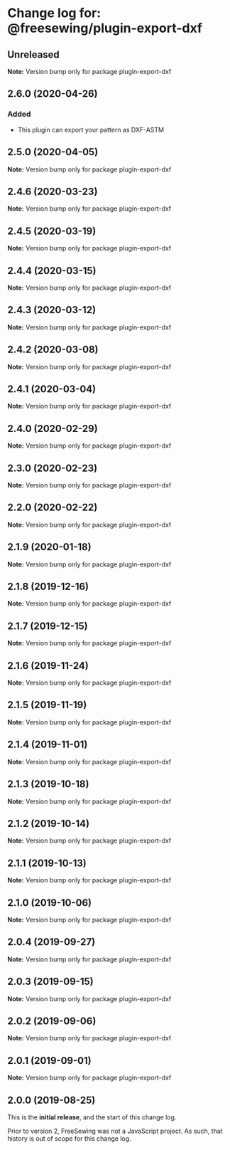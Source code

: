 # Change log for: @freesewing/plugin-export-dxf

## Unreleased

**Note:** Version bump only for package plugin-export-dxf

## 2.6.0 (2020-04-26)

### Added

- This plugin can export your pattern as DXF-ASTM

## 2.5.0 (2020-04-05)

**Note:** Version bump only for package plugin-export-dxf

## 2.4.6 (2020-03-23)

**Note:** Version bump only for package plugin-export-dxf

## 2.4.5 (2020-03-19)

**Note:** Version bump only for package plugin-export-dxf

## 2.4.4 (2020-03-15)

**Note:** Version bump only for package plugin-export-dxf

## 2.4.3 (2020-03-12)

**Note:** Version bump only for package plugin-export-dxf

## 2.4.2 (2020-03-08)

**Note:** Version bump only for package plugin-export-dxf

## 2.4.1 (2020-03-04)

**Note:** Version bump only for package plugin-export-dxf

## 2.4.0 (2020-02-29)

**Note:** Version bump only for package plugin-export-dxf

## 2.3.0 (2020-02-23)

**Note:** Version bump only for package plugin-export-dxf

## 2.2.0 (2020-02-22)

**Note:** Version bump only for package plugin-export-dxf

## 2.1.9 (2020-01-18)

**Note:** Version bump only for package plugin-export-dxf

## 2.1.8 (2019-12-16)

**Note:** Version bump only for package plugin-export-dxf

## 2.1.7 (2019-12-15)

**Note:** Version bump only for package plugin-export-dxf

## 2.1.6 (2019-11-24)

**Note:** Version bump only for package plugin-export-dxf

## 2.1.5 (2019-11-19)

**Note:** Version bump only for package plugin-export-dxf

## 2.1.4 (2019-11-01)

**Note:** Version bump only for package plugin-export-dxf

## 2.1.3 (2019-10-18)

**Note:** Version bump only for package plugin-export-dxf

## 2.1.2 (2019-10-14)

**Note:** Version bump only for package plugin-export-dxf

## 2.1.1 (2019-10-13)

**Note:** Version bump only for package plugin-export-dxf

## 2.1.0 (2019-10-06)

**Note:** Version bump only for package plugin-export-dxf

## 2.0.4 (2019-09-27)

**Note:** Version bump only for package plugin-export-dxf

## 2.0.3 (2019-09-15)

**Note:** Version bump only for package plugin-export-dxf

## 2.0.2 (2019-09-06)

**Note:** Version bump only for package plugin-export-dxf

## 2.0.1 (2019-09-01)

**Note:** Version bump only for package plugin-export-dxf

## 2.0.0 (2019-08-25)

This is the **initial release**, and the start of this change log.

Prior to version 2, FreeSewing was not a JavaScript project.
As such, that history is out of scope for this change log.
